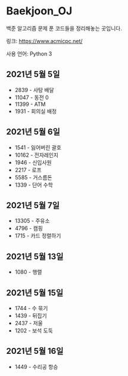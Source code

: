 # Baekjoon_OJ
백준 알고리즘 문제 푼 코드들을 정리해놓는 곳입니다.

링크: https://www.acmicpc.net/

사용 언어: Python 3

## 2021년 5월 5일
+ 2839 - 사탕 배달
+ 11047 - 동전 0
+ 11399 - ATM
+ 1931 - 회의실 배정

## 2021년 5월 6일
+ 1541 - 잃어버린 괄호
+ 10162 - 전자레인지
+ 1946 - 신입사원
+ 2217 - 로프
+ 5585 - 거스름돈
+ 1339 - 단어 수학

## 2021년 5월 7일
+ 13305 - 주유소
+ 4796 - 캠핑
+ 1715 - 카드 정렬하기

## 2021년 5월 13일
+ 1080 - 행렬

## 2021년 5월 15일
+ 1744 - 수 묶기
+ 1439 - 뒤집기
+ 2437 - 저울
+ 1202 - 보석 도둑

## 2021년 5월 16일
+ 1449 - 수리공 항승
